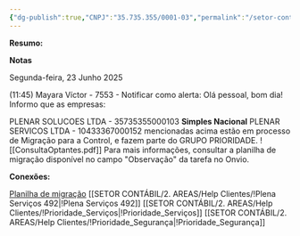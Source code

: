 ```yaml
---
{"dg-publish":true,"CNPJ":"35.735.355/0001-03","permalink":"/setor-contabil/2-areas/help-clientes/plena-solucoes-491/","dgPassFrontmatter":true,"created":"2025-07-01T14:01:56.115-03:00","updated":"2025-07-03T12:07:24.812-03:00"}
---
```


**Resumo:**


**Notas**

Segunda-feira, 23 Junho 2025
 
(11:45) Mayara Víctor - 7553 - Notificar como alerta: Olá pessoal, bom dia!
Informo que as empresas:

PLENAR SOLUCOES LTDA - 35735355000103 **Simples Nacional**
PLENAR SERVICOS LTDA - 10433367000152 
mencionadas acima estão em processo de Migração para a Control, e fazem parte do GRUPO PRIORIDADE. 
![[ConsultaOptantes.pdf]]
Para mais informações, consultar a planilha de migração disponível no campo "Observação" da tarefa no Onvio.


**Conexões:**

[Planilha de migração](https://docs.google.com/spreadsheets/d/1MwVN2040xhF5KwVM57niaefdoJiDejZk8ozAYdeV6d4/edit?gid=1978312704#gid=1978312704)
[[SETOR CONTÁBIL/2. AREAS/Help Clientes/!Plena Serviços 492\|!Plena Serviços 492]]
[[SETOR CONTÁBIL/2. AREAS/Help Clientes/!Prioridade_Serviços\|!Prioridade_Serviços]]
[[SETOR CONTÁBIL/2. AREAS/Help Clientes/!Prioridade_Segurança\|!Prioridade_Segurança]]
